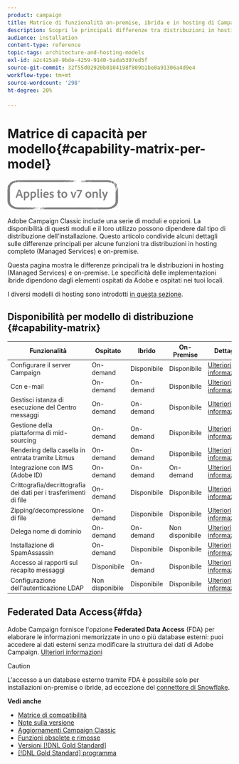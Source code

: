 ```yaml
---
product: campaign
title: Matrice di funzionalità on-premise, ibrida e in hosting di Campaign
description: Scopri le principali differenze tra distribuzioni in hosting e on-premise
audience: installation
content-type: reference
topic-tags: architecture-and-hosting-models
exl-id: a2c425a8-9bde-4259-9140-5ada5397ed5f
source-git-commit: 32f55d02920b0104198f809b1be0a91306a4d9e4
workflow-type: tm+mt
source-wordcount: '298'
ht-degree: 20%

---
```


# Matrice di capacità per modello{#capability-matrix-per-model}

![](../../assets/v7-only.svg)

 Adobe Campaign Classic include una serie di moduli e opzioni. La disponibilità di questi moduli e il loro utilizzo possono dipendere dal tipo di distribuzione dell’installazione. Questo articolo condivide alcuni dettagli sulle differenze principali per alcune funzioni tra distribuzioni in hosting completo (Managed Services) e on-premise.

Questa pagina mostra le differenze principali tra le distribuzioni in hosting (Managed Services) e on-premise. Le specificità delle implementazioni ibride dipendono dagli elementi ospitati da Adobe e ospitati nei tuoi locali.

I diversi modelli di hosting sono introdotti [in questa sezione](../../installation/using/hosting-models.md).

## Disponibilità per modello di distribuzione {#capability-matrix}

| Funzionalità | Ospitato | Ibrido | On-Premise | Dettagli |
|-----------------------------------------------|------------------|-----------|---------------|-----------------------------------------------------------------------------------------------------------------------------------------------------------------------------------------------------------------------|
| Configurare il server Campaign | On-demand | Disponibile | Disponibile | [Ulteriori informazioni](../../installation/using/the-server-configuration-file.md) |
| Ccn e-mail | On-demand | On-demand | Disponibile | [Ulteriori informazioni](../../installation/using/email-archiving.md) |
| Gestisci istanza di esecuzione del Centro messaggi | On-demand | On-demand | Disponibile | [Ulteriori informazioni](../../message-center/using/about-transactional-messaging.md) |
| Gestione della piattaforma di mid-sourcing | On-demand | On-demand | Disponibile | [Ulteriori informazioni](../../installation/using/mid-sourcing-server.md) |
| Rendering della casella in entrata tramite Litmus | On-demand | On-demand | Disponibile | [Ulteriori informazioni](../../delivery/using/inbox-rendering.md) |
| Integrazione con IMS (Adobe ID) | On-demand | On-demand | On-demand | [Ulteriori informazioni](../../integrations/using/about-adobe-id.md) |
| Crittografia/decrittografia dei dati per i trasferimenti di file | On-demand | Disponibile | Disponibile | [Ulteriori informazioni](../../platform/using/unzip-decrypt.md) |
| Zipping/decompressione di file | On-demand | Disponibile | Disponibile | [Ulteriori informazioni](../../platform/using/unzip-decrypt.md) |
| Delega nome di dominio | On-demand | On-demand | Non disponibile | [Ulteriori informazioni](https://experienceleague.adobe.com/docs/control-panel/using/subdomains-and-certificates/setting-up-new-subdomain.html?lang=it) |
| Installazione di SpamAssassin | On-demand | Disponibile | Disponibile | [Ulteriori informazioni](../../delivery/using/spamassassin.md) |
| Accesso ai rapporti sul recapito messaggi | Disponibile | On-demand | Disponibile | [Ulteriori informazioni](../../delivery/using/monitoring-deliverability.md) |
| Configurazione dell&#39;autenticazione LDAP | Non disponibile | Disponibile | Disponibile | [Ulteriori informazioni](../../installation/using/connecting-through-ldap.md) |


## Federated Data Access{#fda}

Adobe Campaign fornisce l&#39;opzione **Federated Data Access** (FDA) per elaborare le informazioni memorizzate in uno o più database esterni: puoi accedere ai dati esterni senza modificare la struttura dei dati di Adobe Campaign. [Ulteriori informazioni](../../installation/using/about-fda.md)

>[!CAUTION]
>
>L&#39;accesso a un database esterno tramite FDA è possibile solo per installazioni on-premise o ibride, ad eccezione del [connettore di Snowflake](../../installation/using/configure-fda-snowflake.md).


**Vedi anche**

* [Matrice di compatibilità](../../rn/using/compatibility-matrix.md)
* [Note sulla versione](../../rn/using/latest-release.md)
* [Aggiornamenti Campaign Classic](../../rn/using/rn-overview.md)
* [Funzioni obsolete e rimosse](../../rn/using/deprecated-features.md)
* [Versioni [!DNL Gold Standard] ](../../rn/using/gold-standard.md)
* [[!DNL Gold Standard] programma](../../rn/using/gs-overview.md)
